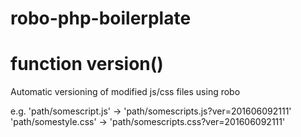 # robo-php-boilerplate

# function version()
Automatic versioning of modified js/css files using robo

e.g. 
'path/somescript.js' -> 'path/somescripts.js?ver=201606092111'
'path/somestyle.css' -> 'path/somescripts.css?ver=201606092111'


